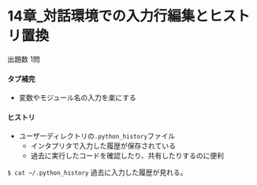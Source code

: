 # 14章_対話環境での入力行編集とヒストリ置換
出題数 1問

#### タブ補完
- 変数やモジュール名の入力を楽にする

#### ヒストリ
- ユーザーディレクトリの`.python_history`ファイル
  - インタプリタで入力した履歴が保存されている
  - 過去に実行したコードを確認したり、共有したりするのに便利

`$ cat ~/.python_history`
過去に入力した履歴が見れる。


